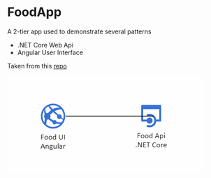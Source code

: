 # FoodApp

A 2-tier app used to demonstrate several patterns

- .NET Core Web Api
- Angular User Interface

Taken from this [repo](https://github.com/ARambazamba/foodapp)

![food-app](../_images/FoodApp.png)
